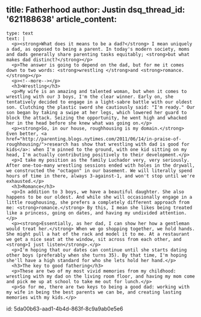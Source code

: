 title: Fatherhood
author: Justin
dsq_thread_id: '621188638'
article_content:
  -
    type: text
    text: |
      <p><strong>What does it means to be a dad?</strong> I mean uniquely a dad, as opposed to being a parent. In today's modern society, moms and dads generally share parenting tasks equitably; <strong>but what makes dad distinct?</strong></p>
      <p>The answer is going to depend on the dad, but for me it comes down to two words: <strong>wrestling </strong>and <strong>romance.</strong></p>
      <p><!--more--></p>
      <h3>Wrestling</h3>
      <p>My wife is an amazing and talented woman, but when it comes to wrestling with our 3 boys, I'm the clear winner. Early on, she tentatively decided to engage in a light-sabre battle with our oldest son. Clutching the plastic sword she cautiously said: "I'm ready." Our son began by taking a swipe at her legs, which lowered her guard to block the attack. Seizing the opportunity, he went high and whacked her in the head before she knew what was going on.</p>
      <p><strong>So, in our house, roughhousing is my domain.</strong> Even better, <a href="http://parenting.blogs.nytimes.com/2011/06/14/in-praise-of-roughhousing/">research has show that wrestling with dad is good for kids</a>: when I'm pinned to the ground, with one kid sitting on my head, I'm actually contributing positively to their development.</p>
      <p>I take my position as the family Luchador very, very seriously. After one-too-many wrestling sessions ended with holes in the drywall, we constructed the "octagon" in our basement. We will literally spend hours of time in there, always 3-against-1, and won't stop until we're exhausted.</p>
      <h3>Romance</h3>
      <p>In addition to 3 boys, we have a beautiful daughter. She also happens to be our oldest. And while she will occasionally engage in a little roughousing, she prefers a completely different approach from me: <strong>romance.</strong> By this, I mean she likes being treated like a princess, going on dates, and having my undivided attention.</p>
      <p><strong>Essentially, as her dad, I can show her how a gentleman would treat her.</strong> When we go shopping together, we hold hands. She might pull a hat of the rack and model it to me. At a restaurant we get a nice seat at the window, sit across from each other, and <strong>I just listen</strong>.</p>
      <p>I'm hoping that our dates can continue until she starts dating other boys (preferably when she turns 35). By that time, I'm hoping she'll have a high standard for who she lets hold her hand.</p>
      <h3>The key to good fathering</h3>
      <p>These are two of my most vivid memories from my childhood: wrestling with my dad on the living room floor, and having my mom come and pick me up at school to take me out for lunch.</p>
      <p>So for me, there are two keys to being a good dad: working with my wife in being the best parents we can be, and creating lasting memories with my kids.</p>
      
id: 5da00b63-aad1-4b4d-863f-8c9a9ab0e5e6
